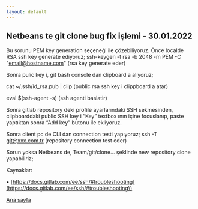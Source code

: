 ```yaml
---
layout: default
---
```


## Netbeans te git clone bug fix işlemi - 30.01.2022

Bu sorunu PEM key generation seçeneği ile çözebiliyoruz.
Önce localde RSA ssh key generate ediyoruz;
ssh-keygen -t rsa -b 2048 -m PEM -C "email@hostname.com" (rsa key generate eder)

Sonra pulic key i, git bash console dan clipboard a alıyoruz;

cat ~/.ssh/id_rsa.pub | clip (public rsa ssh key i clippboard a atar)

eval $(ssh-agent -s) (ssh agenti baslatir)

Sonra gitlab repository deki profile ayarlarındaki SSH sekmesinden, clipboarddaki public SSH key i “Key” textbox ının içine focuslanıp, paste yaptıktan sonra “Add key” butonu ile ekliyoruz.

Sonra client pc de CLI dan connection testi yapıyoruz;
ssh -T git@xxx.com.tr (repository connection test eder)

Sorun yoksa Netbeans de, Team/git/clone… şeklinde new repository clone yapabiliriz;

Kaynaklar:

•	[https://docs.gitlab.com/ee/ssh/#troubleshooting](https://docs.gitlab.com/ee/ssh/#troubleshooting\)


[Ana sayfa](./)
